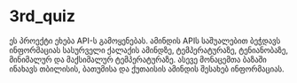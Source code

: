 # 3rd_quiz
ეს პროექტი ეხება API-ს გამოყენებას. ამინდის APIს საშუალებით ბეჭდავს ინფორმაციას სასურველი ქალაქის ამინდზე, ტემპერატურაზე, ტენიანობაზე,
მინიმალურ და მაქსიმალურ ტემპერატურაზე. ასევე მონაცემთა ბაზაში ინახავს თბილისის, ბათუმისა და ქუთაისის ამინდის შესახებ ინფორმაციას.
